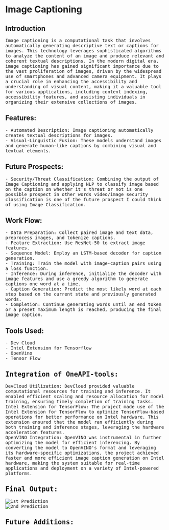 # Image Captioning


## Introduction
<samp>
Image captioning is a computational task that involves automatically generating descriptive text or captions for images. This technology leverages sophisticated algorithms to analyze the content of an image and produce relevant and coherent textual descriptions. In the modern digital era, image captioning has gained significant importance due to the vast proliferation of images, driven by the widespread use of smartphones and advanced camera equipment. It plays a crucial role in enhancing the accessibility and understanding of visual content, making it a valuable tool for various applications, including content indexing, accessibility features, and assisting individuals in organizing their extensive collections of images.
</samp>

## Features: 
<samp>
- Automated Description: Image captioning automatically creates textual descriptions for images.
<br>
- Visual-Linguistic Fusion: These models understand images and generate human-like captions by combining visual and textual elements.
</samp>

## Future Prospects:
<samp>
- Security/Threat Classification: Combining the output of Image Captioning and applying NLP to classify image based on the caption on whether it's threat or not is one possible prospect in other words video/image security classification is one of the future prospect I could think of using Image Classification.
<br>
</samp>

## Work Flow:
<samp>
- Data Preparation: Collect paired image and text data, preprocess images, and tokenize captions.
<br>
- Feature Extraction: Use ResNet-50 to extract image features.
<br>
- Sequence Model: Employ an LSTM-based decoder for caption generation.
<br>
- Training: Train the model with image-caption pairs using a loss function.
<br>
- Inference: During inference, initialize the decoder with image features and use a greedy algorithm to generate captions one word at a time.
<br>
- Caption Generation: Predict the most likely word at each step based on the current state and previously generated words.
<br>
- Completion: Continue generating words until an end token or a preset maximum length is reached, producing the final image caption.
</samp>

## Tools Used:
<samp>
- Dev Cloud
  <br>
- Intel Extension for Tensorflow
 <br>
- OpenVino
<br>
- Tensor Flow

## Integration of OneAPI-tools:
  <samp>
DevCloud Utilization: DevCloud provided valuable computational resources for training and inference. It enabled efficient scaling and resource allocation for model training, ensuring timely completion of training tasks.
<br>
Intel Extension for TensorFlow: The project made use of the Intel Extension for TensorFlow to optimize TensorFlow-based operations for better performance on Intel hardware. This extension ensured that the model ran efficiently during both training and inference stages, leveraging the hardware acceleration features.
<br>
OpenVINO Integration: OpenVINO was instrumental in further optimizing the model for efficient inferencing. By converting the model to OpenVINO's format and leveraging its hardware-specific optimizations, the project achieved faster and more efficient image caption generation on Intel hardware, making the system suitable for real-time applications and deployment on a variety of Intel-powered platforms.
</samp>

## Final Output:
![1st Prediction](https://github.com/sanj33krsna/1API-Image_Captioning/tree/main/demo/1.jpeg)
<br>
![2nd Prediction](https://github.com/sanj33krsna/1API-Image_Captioning/tree/main/demo/2.jpeg)

## Future Additions:
